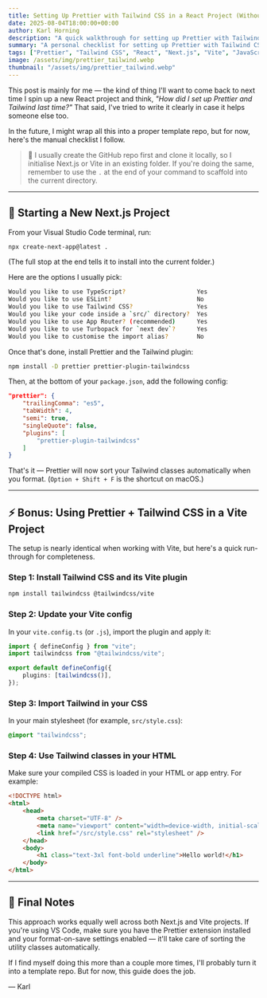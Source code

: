 ```yaml
---
title: Setting Up Prettier with Tailwind CSS in a React Project (Without Forgetting Next Time)
date: 2025-08-04T18:00:00+00:00
author: Karl Horning
description: "A quick walkthrough for setting up Prettier with Tailwind CSS in a new React project using either Next.js or Vite. Written mainly as a reminder to myself — but hopefully useful for others too."
summary: "A personal checklist for setting up Prettier with Tailwind CSS, covering installation, configuration, and project setup in both Next.js and Vite. Ideal for React developers who want to save a few minutes each time."
tags: ["Prettier", "Tailwind CSS", "React", "Next.js", "Vite", "JavaScript", "Frontend"]
image: /assets/img/prettier_tailwind.webp
thumbnail: "/assets/img/prettier_tailwind.webp"
---
```


This post is mainly for me — the kind of thing I'll want to come back to next time I spin up a new React project and think, *"How did I set up Prettier and Tailwind last time?"* That said, I've tried to write it clearly in case it helps someone else too.

In the future, I might wrap all this into a proper template repo, but for now, here's the manual checklist I follow.

> 📝 I usually create the GitHub repo first and clone it locally, so I initialise Next.js or Vite in an existing folder. If you're doing the same, remember to use the `.` at the end of your command to scaffold into the current directory.

---

## 🧱 Starting a New Next.js Project

From your Visual Studio Code terminal, run:

```bash
npx create-next-app@latest .
```

(The full stop at the end tells it to install into the current folder.)

Here are the options I usually pick:

```bash
Would you like to use TypeScript?                    Yes
Would you like to use ESLint?                        No
Would you like to use Tailwind CSS?                  Yes
Would you like your code inside a `src/` directory?  Yes
Would you like to use App Router? (recommended)      Yes
Would you like to use Turbopack for `next dev`?      Yes
Would you like to customise the import alias?        No
```

Once that's done, install Prettier and the Tailwind plugin:

```bash
npm install -D prettier prettier-plugin-tailwindcss
```

Then, at the bottom of your `package.json`, add the following config:

```json
"prettier": {
    "trailingComma": "es5",
    "tabWidth": 4,
    "semi": true,
    "singleQuote": false,
    "plugins": [
        "prettier-plugin-tailwindcss"
    ]
}
```

That's it — Prettier will now sort your Tailwind classes automatically when you format. (`Option + Shift + F` is the shortcut on macOS.)

---

## ⚡ Bonus: Using Prettier + Tailwind CSS in a Vite Project

The setup is nearly identical when working with Vite, but here's a quick run-through for completeness.

### Step 1: Install Tailwind CSS and its Vite plugin

```bash
npm install tailwindcss @tailwindcss/vite
```

### Step 2: Update your Vite config

In your `vite.config.ts` (or `.js`), import the plugin and apply it:

```ts
import { defineConfig } from "vite";
import tailwindcss from "@tailwindcss/vite";

export default defineConfig({
    plugins: [tailwindcss()],
});
```

### Step 3: Import Tailwind in your CSS

In your main stylesheet (for example, `src/style.css`):

```css
@import "tailwindcss";
```

### Step 4: Use Tailwind classes in your HTML

Make sure your compiled CSS is loaded in your HTML or app entry. For example:

```html
<!DOCTYPE html>
<html>
    <head>
        <meta charset="UTF-8" />
        <meta name="viewport" content="width=device-width, initial-scale=1.0" />
        <link href="/src/style.css" rel="stylesheet" />
    </head>
    <body>
        <h1 class="text-3xl font-bold underline">Hello world!</h1>
    </body>
</html>
```

---

## 🔁 Final Notes

This approach works equally well across both Next.js and Vite projects. If you're using VS Code, make sure you have the Prettier extension installed and your format-on-save settings enabled — it'll take care of sorting the utility classes automatically.

If I find myself doing this more than a couple more times, I'll probably turn it into a template repo. But for now, this guide does the job.

— Karl
